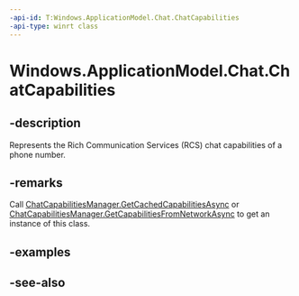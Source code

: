 ----api-id: T:Windows.ApplicationModel.Chat.ChatCapabilities
-api-type: winrt class
---<!-- Class syntax.public class ChatCapabilities : Windows.ApplicationModel.Chat.IChatCapabilities--># Windows.ApplicationModel.Chat.ChatCapabilities## -descriptionRepresents the Rich Communication Services (RCS) chat capabilities of a phone number.## -remarksCall [ChatCapabilitiesManager.GetCachedCapabilitiesAsync](chatcapabilitiesmanager_getcachedcapabilitiesasync.md) or [ChatCapabilitiesManager.GetCapabilitiesFromNetworkAsync](chatcapabilitiesmanager_getcapabilitiesfromnetworkasync.md) to get an instance of this class.## -examples## -see-also